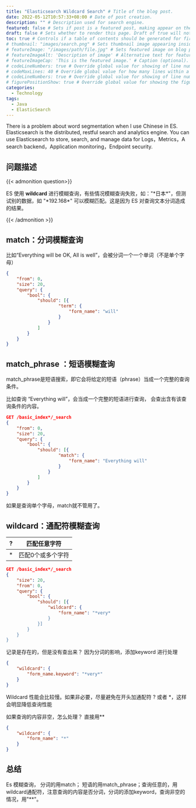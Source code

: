 ```yaml
---
title: "Elasticsearch Wildcard Search" # Title of the blog post.
date: 2022-05-12T10:57:33+08:00 # Date of post creation.
description: "" # Description used for search engine.
featured: false # Sets if post is a featured post, making appear on the home page side bar.
draft: false # Sets whether to render this page. Draft of true will not be rendered.
toc: true # Controls if a table of contents should be generated for first-level links automatically.
# thumbnail: "images/search.png" # Sets thumbnail image appearing inside card on homepage.
# featureImage: "/images/path/file.jpg" # Sets featured image on blog post.
# featureImageAlt: 'Description of image' # Alternative text for featured image.
# featureImageCap: 'This is the featured image.' # Caption (optional).
# codeLineNumbers: true # Override global value for showing of line numbers within code block.
# codeMaxLines: 40 # Override global value for how many lines within a code block before auto-collapsing.
# codeLineNumbers: true # Override global value for showing of line numbers within code block.
# figurePositionShow: true # Override global value for showing the figure label.
categories:
  - Technology
tags:
  - Java
  - ElasticSearch
---
```


There is a problem about word segmentation when I use Chinese in ES. Elasticsearch is the distributed, restful search and analytics engine. You can use Elasticsearch to store, search, and manage data for Logs，Metrics，A search backend，Application monitoring，Endpoint security.

<!--more-->

## 问题描述

{{< admonition question>}}

ES 使用 **wildcard** 进行模糊查询，有些情况模糊查询失败，如："\*日本\*"，但测试别的数据，如 "\*192.168\*" 可以模糊匹配。这是因为 ES 对查询文本分词造成的结果。

{{< /admonition >}}

## match：分词模糊查询

比如“Everything will be OK, All is well”，会被分词一个一个单词（不是单个字母）

```json
{
	"from": 0,
	"size": 20,
	"query": {
		"bool": {
			"should": [{
					"term": {
						"form_name": "will"
					}
				}
			]
		}
	}
}
```



## match_phrase ：短语模糊查询

match_phrase是短语搜索，即它会将给定的短语（phrase）当成一个完整的查询条件。

比如查询 “Everything will”，会当成一个完整的短语进行查询， 会查出含有该查询条件的内容。

```json
GET /basic_index*/_search
{
	"from": 0,
	"size": 20,
	"query": {
		"bool": {
			"should": [{
					"match": {
						"form_name": "Everything will"
					}
				}
			]
		}
	}
}
```

如果是查询单个字母，match就不管用了。



## wildcard：通配符模糊查询

| ?    | 匹配任意字符      |
| ---- | ----------------- |
| *    | 匹配0个或多个字符 |

```json
GET /basic_index*/_search
{
	"size": 20,
	"from": 0,
	"query": {
		"bool": {
			"should": [{
				"wildcard": {
					"form_name": "*very*
				}
			}]
		}
	}
}
```

记录是存在的，但是没有查出来？ 因为分词的影响，添加keyword 进行处理

```json
{
	"wildcard": {
		"form_name.keyword": "*very*"
	}
}
```

Wildcard 性能会比较慢。如果非必要，尽量避免在开头加通配符 ? 或者 *，这样会明显降低查询性能

如果查询的内容非空，怎么处理？ 直接用**

```json
{
	"wildcard": {
		"form_name": "*"
	}
}
```



## 总结

 Es 模糊查询， 分词的用match； 短语的用match_phrase；查询任意的，用wildcard通配符，注意查询的内容是否分词，分词的添加keyword，查询非空的情况，用"**"。
